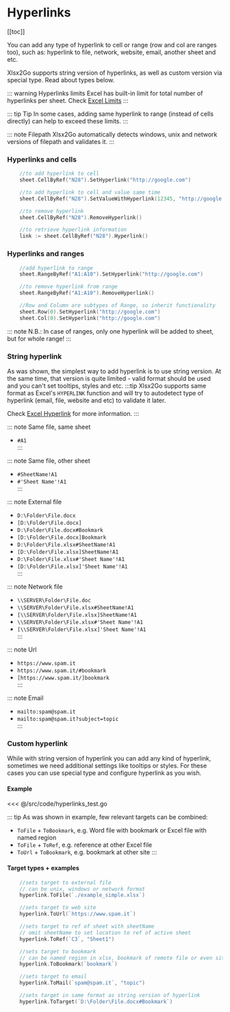 # Hyperlinks
[[toc]]

You can add any type of hyperlink to cell or range (row and col are ranges too), such as: hyperlink to file, network, website, email, another sheet and etc. 

Xlsx2Go supports string version of hyperlinks, as well as custom version via special type. Read about types below.

::: warning Hyperlinks limits
Excel has built-in limit for total number of hyperlinks per sheet. Check [Excel Limits](/guide/limits.md)
:::

::: tip Tip
In some cases, adding same hyperlink to range (instead of cells directly) can help to exceed these limits.
:::

::: note Filepath
Xlsx2Go automatically detects windows, unix and network versions of filepath and validates it.
:::

### Hyperlinks and cells

```go
	//to add hyperlink to cell
	sheet.CellByRef("N28").SetHyperlink("http://google.com")

	//to add hyperlink to cell and value same time
	sheet.CellByRef("N28").SetValueWithHyperlink(12345, "http://google.com")

	//to remove hyperlink
	sheet.CellByRef("N28").RemoveHyperlink()

	//to retrieve hyperlink information
	link := sheet.CellByRef("N28").Hyperlink()
```

### Hyperlinks and ranges
```go
	//add hyperlink to range
	sheet.RangeByRef("A1:A10").SetHyperlink("http://google.com")

	//to remove hyperlink from range
	sheet.RangeByRef("A1:A10").RemoveHyperlink()

	//Row and Column are subtypes of Range, so inherit functionality
	sheet.Row(0).SetHyperlink("http://google.com")
	sheet.Col(0).SetHyperlink("http://google.com")
```

::: note N.B.:
In case of ranges, only one hyperlink will be added to sheet, but for whole range!
:::

### String hyperlink
As was shown, the simplest way to add hyperlink is to use string version. At the same time, that version is quite limited - valid format should be used and you can't set tooltips, styles and etc. 
:::tip 
Xlsx2Go supports same format as Excel's `HYPERLINK` function and will try to autodetect type of hyperlink (email, file, website and etc) to validate it later. 

Check [Excel Hyperlink]( https://support.office.com/en-us/article/hyperlink-function-333c7ce6-c5ae-4164-9c47-7de9b76f577f) for more information.
:::

::: note Same file, same sheet
* `#A1`  
:::

::: note Same file, other sheet
* `#SheetName!A1`  
* `#'Sheet Name'!A1`  
:::

::: note External file
* `D:\Folder\File.docx`
* `[D:\Folder\File.docx]`  
* `D:\Folder\File.docx#Bookmark`  
* `[D:\Folder\File.docx]Bookmark`  
* `D:\Folder\File.xlsx#SheetName!A1`  
* `[D:\Folder\File.xlsx]SheetName!A1`  
* `D:\Folder\File.xlsx#'Sheet Name'!A1`  
* `[D:\Folder\File.xlsx]'Sheet Name'!A1`  
:::

::: note Network file
* `\\SERVER\Folder\File.doc`  
* `\\SERVER\Folder\File.xlsx#SheetName!A1`  
* `[\\SERVER\Folder\File.xlsx]SheetName!A1`  
* `\\SERVER\Folder\File.xlsx#'Sheet Name'!A1`  
* `[\\SERVER\Folder\File.xlsx]'Sheet Name'!A1`  
:::

::: note Url
* `https://www.spam.it`  
* `https://www.spam.it/#bookmark`  
* `[https://www.spam.it/]bookmark`  
:::

::: note Email
* `mailto:spam@spam.it`  
* `mailto:spam@spam.it?subject=topic`  
:::

### Custom hyperlink
While with string version of hyperlink you can add any kind of hyperlink, sometimes we need additional settings like tooltips or styles. For these cases you can use special type and configure hyperlink as you wish.

#### Example

<<< @/src/code/hyperlinks_test.go

::: tip
As was shown in example, few relevant targets can be combined:
* `ToFile` + `ToBookmark`, e.g. Word file with bookmark or Excel file with named region
* `ToFile` + `ToRef`, e.g. reference at other Excel file
* `ToUrl` + `ToBookmark`, e.g. bookmark at other site
::: 

#### Target types + examples
```go
	//sets target to external file
	// can be unix, windows or network format
	hyperlink.ToFile(`./example_simple.xlsx`)

	//sets target to web site
	hyperlink.ToUrl(`https://www.spam.it`)

	//sets target to ref of sheet with sheetName 
	// omit sheetName to set location to ref of active sheet
	hyperlink.ToRef(`C3`, "Sheet1")

	//sets target to bookmark 
	// can be named region in xlsx, bookmark of remote file or even site
	hyperlink.ToBookmark(`bookmark`)

	//sets target to email
	hyperlink.ToMail(`spam@spam.it`, "topic")

	//sets target in same format as string version of hyperlink
	hyperlink.ToTarget(`D:\Folder\File.docx#Bookmark`)
```
